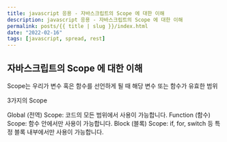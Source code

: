 ```yaml
---
title: javascript 응용 - 자바스크립트의 Scope 에 대한 이해
description: javascript 응용 - 자바스크립트의 Scope 에 대한 이해
permalink: posts/{{ title | slug }}/index.html
date: "2022-02-16"
tags: [javascript, spread, rest]
---
```


## 자바스크립트의 Scope 에 대한 이해

Scope는 우리가 변수 혹은 함수를 선언하게 될 때 해당 변수 또는 함수가 유효한 범위

3가지의 Scope

Global (전역) Scope: 코드의 모든 범위에서 사용이 가능합니다.
Function (함수) Scope: 함수 안에서만 사용이 가능합니다.
Block (블록) Scope: if, for, switch 등 특정 블록 내부에서만 사용이 가능합니다.
